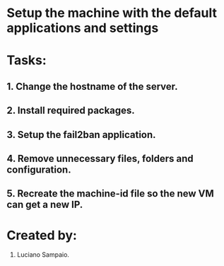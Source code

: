 # Setup the machine with the default applications and settings

# Tasks:

## 1. Change the hostname of the server.

## 2. Install required packages.

## 3. Setup the fail2ban application.

## 4. Remove unnecessary files, folders and configuration.

## 5. Recreate the machine-id file so the new VM can get a new IP.

# Created by: 

1. Luciano Sampaio.
